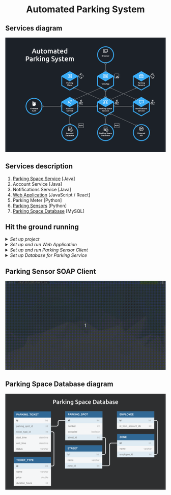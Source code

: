 <h1 align="center">Automated Parking System</h1>

## Services diagram

<p align="center"> 
    <img width="800" src="./docs/services.png" alt="Services Diagram">
</p>

## Services description

1. [Parking Space Service](./01_parking_space_service/) [Java]
2. Account Service [Java]
3. Notifications Service [Java]
4. [Web Application](./04_web_application/) [JavaScript / React]
5. Parking Meter [Python]
6. [Parking Sensors](./06_parking_sensor) [Python]
7. [Parking Space Database](./07_parking_space_database) [MySQL]

## Hit the ground running

<details><summary><i>Set up project</i></summary><p>

```bash
# clone repository
git clone https://github.com/SkalskiP/WebServicesShowOff.git

# navigate to main directory
cd WebServicesShowOff
```
</p></details>

<details><summary><i>Set up and run Web Application</i></summary><p>

```bash
# navigate to web application directory
cd 04_web_application

# install dependencies
npm install

# serve with hot reload at localhost:3000
npm start
```
</p></details>

<details><summary><i>Set up and run Parking Sensor Client</i></summary><p>

```bash
# navigate to parking sensor directory
cd 06_parking_sensor

# run set up shell script
sudo sh setup_python_with_env.sh

# activate virtual environment
source .env/bin/activate

# run client
python3 parking_sensor_terminal.py
```
</p></details>

<details><summary><i>Set up Database for Parking Service</i></summary><p>

1. Install MySQL on your system
2. Create Database and run provided SQL script
3. Set up MySQL on Application Server
4. Add datasource to your application server with JNDI name java:/PARKING_SPACE
5. Profit

</p></details>

## Parking Sensor SOAP Client

<p align="center"> 
    <img width="800" src="./docs/parking_sensor_mock.gif" alt="Services Diagram">
</p>

## Parking Space Database diagram

<p align="center"> 
    <img width="800" src="./docs/parking_space_database.png" alt="Services Diagram">
</p>
